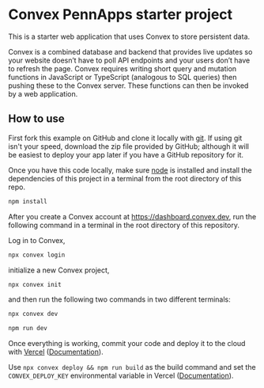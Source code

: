 # Convex PennApps starter project

This is a starter web application that uses Convex to store persistent data.

Convex is a combined database and backend that provides live updates so your website doesn’t have to poll API endpoints and your users don’t have to refresh the page. Convex requires writing short query and mutation functions in JavaScript or TypeScript (analogous to SQL queries) then pushing these to the Convex server. These functions can then be invoked by a web application.

## How to use

First fork this example on GitHub and clone it locally with [git](https://git-scm.com/book/en/v2/Getting-Started-Installing-Git). If using git isn't your speed, download the zip file provided by GitHub; although it will be easiest to deploy your app later if you have a GitHub repository for it.

Once you have this code locally, make sure [node](https://nodejs.org/en/download/) is installed and install the dependencies of this project in a terminal from the root directory of this repo.

```bash
npm install
```

After you create a Convex account at https://dashboard.convex.dev, run the following command in a terminal in the root directory of this repository.


Log in to Convex,

```bash
npx convex login
```

initialize a new Convex project,

```bash
npx convex init
```

and then run the following two commands in two different terminals:

```bash
npx convex dev
```

```bash
npm run dev
```

Once everything is working, commit your code and deploy it to the cloud with [Vercel](https://vercel.com/new?utm_source=github&utm_medium=readme&utm_campaign=next-example) ([Documentation](https://nextjs.org/docs/deployment)).

Use `npx convex deploy && npm run build` as the build command and set the `CONVEX_DEPLOY_KEY` environmental variable in Vercel ([Documentation](https://docs.convex.dev/getting-started/deployment/hosting/vercel)).
